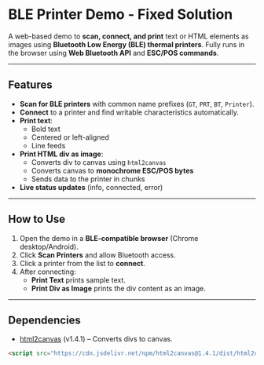 # BLE Printer Demo - Fixed Solution

A web-based demo to **scan, connect, and print** text or HTML elements as images using **Bluetooth Low Energy (BLE) thermal printers**. Fully runs in the browser using **Web Bluetooth API** and **ESC/POS commands**.

---

## Features

- **Scan for BLE printers** with common name prefixes (`GT`, `PRT`, `BT`, `Printer`).
- **Connect** to a printer and find writable characteristics automatically.
- **Print text**:
  - Bold text
  - Centered or left-aligned
  - Line feeds
- **Print HTML div as image**:
  - Converts div to canvas using `html2canvas`
  - Converts canvas to **monochrome ESC/POS bytes**
  - Sends data to the printer in chunks
- **Live status updates** (info, connected, error)

---


## How to Use

1. Open the demo in a **BLE-compatible browser** (Chrome desktop/Android).
2. Click **Scan Printers** and allow Bluetooth access.
3. Click a printer from the list to **connect**.
4. After connecting:
   - **Print Text** prints sample text.
   - **Print Div as Image** prints the div content as an image.

---

## Dependencies

- [html2canvas](https://html2canvas.hertzen.com/) (v1.4.1) – Converts divs to canvas.

```html
<script src="https://cdn.jsdelivr.net/npm/html2canvas@1.4.1/dist/html2canvas.min.js"></script>
